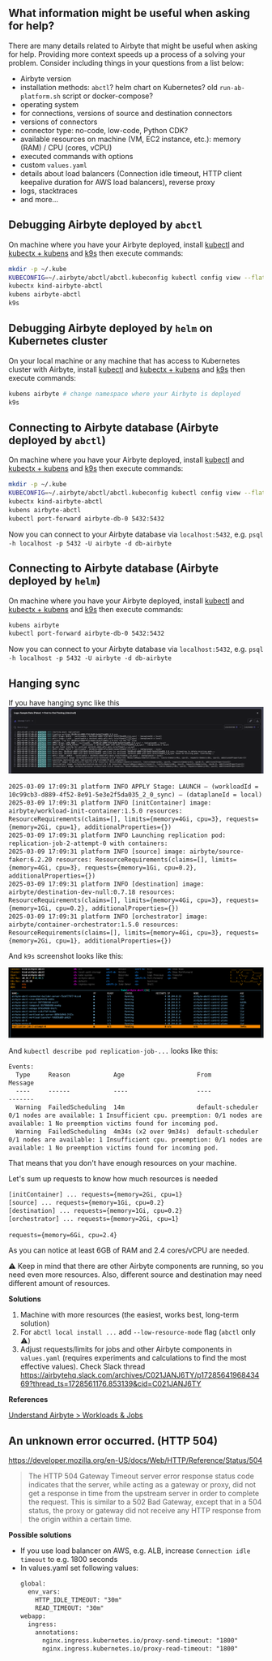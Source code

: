 ## What information might be useful when asking for help?

There are many details related to Airbyte that might be useful when asking for help. Providing more context speeds up a process of a solving your problem.
Consider including things in your questions from a list below:
* Airbyte version
* installation methods: `abctl`? helm chart on Kubernetes? old `run-ab-platform.sh` script or docker-compose?
* operating system
* for connections, versions of source and destination connectors
* versions of connectors
* connector type: no-code, low-code, Python CDK?
* available resources on machine (VM, EC2 instance, etc.): memory (RAM) / CPU (cores, vCPU)
* executed commands with options
* custom `values.yaml`
* details about load balancers (Connection idle timeout, HTTP client keepalive duration for AWS load balancers), reverse proxy
* logs, stacktraces
* and more...

## Debugging Airbyte deployed by `abctl`

On machine where you have your Airbyte deployed, install [kubectl](https://kubernetes.io/docs/tasks/tools/#kubectl) and [kubectx + kubens](https://github.com/ahmetb/kubectx) and [k9s](https://k9scli.io/)
then execute commands:

```bash
mkdir -p ~/.kube
KUBECONFIG=~/.airbyte/abctl/abctl.kubeconfig kubectl config view --flatten > ~/.kube/config
kubectx kind-airbyte-abctl
kubens airbyte-abctl
k9s
```

## Debugging Airbyte deployed by `helm` on Kubernetes cluster

On your local machine or any machine that has access to Kubernetes cluster with Airbyte, install [kubectl](https://kubernetes.io/docs/tasks/tools/#kubectl) and [kubectx + kubens](https://github.com/ahmetb/kubectx) and [k9s](https://k9scli.io/)
then execute commands:

```bash
kubens airbyte # change namespace where your Airbyte is deployed
k9s
```

## Connecting to Airbyte database (Airbyte deployed by `abctl`)

On machine where you have your Airbyte deployed, install [kubectl](https://kubernetes.io/docs/tasks/tools/#kubectl) and [kubectx + kubens](https://github.com/ahmetb/kubectx) and [k9s](https://k9scli.io/)
then execute commands:

```bash
mkdir -p ~/.kube
KUBECONFIG=~/.airbyte/abctl/abctl.kubeconfig kubectl config view --flatten > ~/.kube/config
kubectx kind-airbyte-abctl
kubens airbyte-abctl
kubectl port-forward airbyte-db-0 5432:5432
```

Now you can connect to your Airbyte database via `localhost:5432`, e.g. `psql -h localhost -p 5432 -U airbyte -d db-airbyte`

## Connecting to Airbyte database (Airbyte deployed by `helm`)

On machine where you have your Airbyte deployed, install [kubectl](https://kubernetes.io/docs/tasks/tools/#kubectl) and [kubectx + kubens](https://github.com/ahmetb/kubectx) and [k9s](https://k9scli.io/)
then execute commands:

```bash
kubens airbyte
kubectl port-forward airbyte-db-0 5432:5432
```

Now you can connect to your Airbyte database via `localhost:5432`, e.g. `psql -h localhost -p 5432 -U airbyte -d db-airbyte`

## Hanging sync

If you have hanging sync like this
![Logs](assets/logs.png)

```
2025-03-09 17:09:31 platform INFO APPLY Stage: LAUNCH — (workloadId = 10c99cb3-d889-4f52-8e91-5e3e2f5da035_2_0_sync) — (dataplaneId = local)
2025-03-09 17:09:31 platform INFO [initContainer] image: airbyte/workload-init-container:1.5.0 resources: ResourceRequirements(claims=[], limits={memory=4Gi, cpu=3}, requests={memory=2Gi, cpu=1}, additionalProperties={})
2025-03-09 17:09:31 platform INFO Launching replication pod: replication-job-2-attempt-0 with containers:
2025-03-09 17:09:31 platform INFO [source] image: airbyte/source-faker:6.2.20 resources: ResourceRequirements(claims=[], limits={memory=4Gi, cpu=3}, requests={memory=1Gi, cpu=0.2}, additionalProperties={})
2025-03-09 17:09:31 platform INFO [destination] image: airbyte/destination-dev-null:0.7.18 resources: ResourceRequirements(claims=[], limits={memory=4Gi, cpu=3}, requests={memory=1Gi, cpu=0.2}, additionalProperties={})
2025-03-09 17:09:31 platform INFO [orchestrator] image: airbyte/container-orchestrator:1.5.0 resources: ResourceRequirements(claims=[], limits={memory=4Gi, cpu=3}, requests={memory=2Gi, cpu=1}, additionalProperties={})
```

And `k9s` screenshot looks like this:

![replication-job pod](assets/replication-job-pod.png)

And `kubectl describe pod replication-job-...` looks like this:

```
Events:
  Type     Reason            Age                    From               Message
  ----     ------            ----                   ----               -------
  Warning  FailedScheduling  14m                    default-scheduler  0/1 nodes are available: 1 Insufficient cpu. preemption: 0/1 nodes are available: 1 No preemption victims found for incoming pod.
  Warning  FailedScheduling  4m34s (x2 over 9m34s)  default-scheduler  0/1 nodes are available: 1 Insufficient cpu. preemption: 0/1 nodes are available: 1 No preemption victims found for incoming pod.
```

That means that you don't have enough resources on your machine.

Let's sum up requests to know how much resources is needed

```
[initContainer] ... requests={memory=2Gi, cpu=1}
[source] ... requests={memory=1Gi, cpu=0.2}
[destination] ... requests={memory=1Gi, cpu=0.2}
[orchestrator] ... requests={memory=2Gi, cpu=1}

requests={memory=6Gi, cpu=2.4}
```

As you can notice at least 6GB of RAM and 2.4 cores/vCPU are needed.

:warning: Keep in mind that there are other Airbyte components are running, so you need even more resources. Also, different source and destination may need different amount of resources.

**Solutions**

1. Machine with more resources (the easiest, works best, long-term solution)
2. For `abctl local install ...` add `--low-resource-mode` flag (`abctl` only :warning:)
3. Adjust requests/limits for jobs and other Airbyte components in `values.yaml` (requires experiments and calculations to find the most effective values). Check Slack thread https://airbytehq.slack.com/archives/C021JANJ6TY/p1728564196843469?thread_ts=1728561176.853139&cid=C021JANJ6TY

**References**

[Understand Airbyte > Workloads & Jobs](https://docs.airbyte.com/understanding-airbyte/jobs)

## An unknown error occurred. (HTTP 504)

https://developer.mozilla.org/en-US/docs/Web/HTTP/Reference/Status/504

> The HTTP 504 Gateway Timeout server error response status code indicates that the server, while acting as a gateway or proxy, did not get a response in time from the upstream server in order to complete the request. This is similar to a 502 Bad Gateway, except that in a 504 status, the proxy or gateway did not receive any HTTP response from the origin within a certain time.

**Possible solutions**

* If you use load balancer on AWS, e.g. ALB, increase `Connection idle timeout` to e.g. 1800 seconds
* In values.yaml set following values:
    ```
    global:
      env_vars:
        HTTP_IDLE_TIMEOUT: "30m"
        READ_TIMEOUT: "30m"
    webapp:
      ingress:
        annotations:
          nginx.ingress.kubernetes.io/proxy-send-timeout: "1800"
          nginx.ingress.kubernetes.io/proxy-read-timeout: "1800"
    ```
